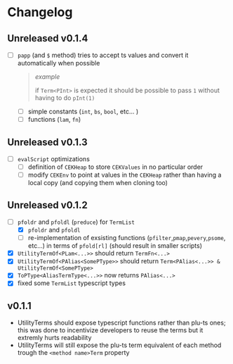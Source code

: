 # Changelog

## Unreleased v0.1.4

- [ ] `papp` (and `$` method) tries to accept ts values and convert it automatically when possible
    > _example_
    > 
    > if `Term<PInt>` is expected it should be possible to pass `1` without having to do `pInt(1)`
    - [ ] simple constants (`int`, `bs`, `bool`, etc... )
    - [ ] functions (`lam`, `fn`)

## Unreleased v0.1.3

- [ ] `evalScript` optimizations
    - [ ] definition of `CEKHeap` to store `CEKValues` in no particular order
    - [ ] modify `CEKEnv` to point at values in the `CEKHeap` rather than having a local copy (and copying them when cloning too)

## Unreleased v0.1.2

- [ ] `pfoldr` and `pfoldl` (`preduce`) for `TermList`
    - [x] `pfoldr` and `pfoldl`
    - [ ] re-implementation of exsisting functions (`pfilter`,`pmap`,`pevery`,`psome`, etc...) in terms of `pfold[rl]` (should result in smaller scripts)
- [x] `UtilityTermOf<PLam<...>>` should return `TermFn<...>`
- [x] `UtilityTermOf<PAlias<SomePType>>` should return `Term<PAlias<...>> & UtilityTermOf<SomePType>`
- [x] `ToPType<AliasTermType<...>>` now returns `PAlias<...>`
- [x] fixed some `TermList` typescript types

## v0.1.1

- UtilityTerms should expose typescript functions rather than plu-ts ones; this was done to incentivize developers to reuse the terms but it extremly hurts readability
- UtilityTerms will still expose the plu-ts term equivalent of each method trough the `<method name>Term` property